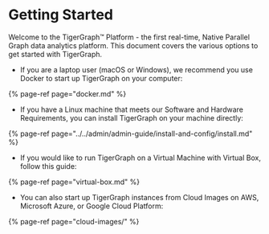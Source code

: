 # Getting Started

Welcome to the TigerGraph™ Platform - the first real-time, Native Parallel Graph data analytics platform. This document covers the various options to get started with TigerGraph. 

* If you are a laptop user \(macOS or Windows\), we recommend you use Docker to start up TigerGraph on your computer: 

{% page-ref page="docker.md" %}

* If you have a Linux machine that meets our Software and Hardware Requirements, you can install TigerGraph on your machine directly:

{% page-ref page="../../admin/admin-guide/install-and-config/install.md" %}

* If you would like to run TigerGraph on a Virtual Machine with Virtual Box, follow this guide:

{% page-ref page="virtual-box.md" %}

* You can also start up TigerGraph instances from Cloud Images on AWS, Microsoft Azure, or Google Cloud Platform:

{% page-ref page="cloud-images/" %}



